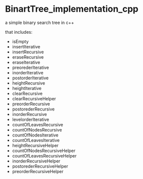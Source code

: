 # BinartTree_implementation_cpp
a simple binary search  tree in c++

that includes:

- isEmpty
- insertIterative
- insertRecursive
- eraseRecursive
- eraseIterative
- preorederIterative
- inorderIterative
- postorderIterative
- heightRecursive
- heightIterative
- clearRecursive
- clearRecursiveHelper
- preorderRecursive
- postorederRecursive
- inorderRecursive
- levelorderIterative
- countOfLeavesRecursive
- countOfNodesRecursive
- countOfNodesIterative
- countOfLeavesIterative
- heightRecursiveHelper
- countOfNodesRecursiveHelper
- countOfLeavesRecursiveHelper
- inorderRecursiveHelper
- postorederRecursiveHelper
- preorderRecursiveHelper
